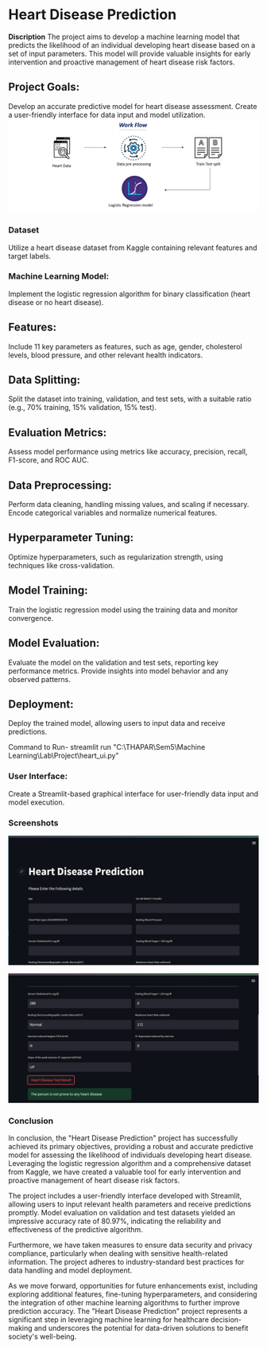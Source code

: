# Heart Disease Prediction 
**Discription**
The project aims to develop a machine learning model that predicts the likelihood of an individual developing heart disease based on a set of input parameters. This model will provide valuable insights for early intervention and proactive management of heart disease risk factors.  

## Project Goals:

Develop an accurate predictive model for heart disease assessment.
Create a user-friendly interface for data input and model utilization.
![Work_Flow](https://github.com/Adityasudan21/Heart-Disease-Prediction-Using-ML/blob/main/Images/Work%20Flow.png "Work_Flow")

### Dataset

Utilize a heart disease dataset from Kaggle containing relevant features and target labels.

### Machine Learning Model:

Implement the logistic regression algorithm for binary classification (heart disease or no heart disease).

## Features:

Include 11 key parameters as features, such as age, gender, cholesterol levels, blood pressure, and other relevant health indicators.

## Data Splitting:

Split the dataset into training, validation, and test sets, with a suitable ratio (e.g., 70% training, 15% validation, 15% test).

## Evaluation Metrics:

Assess model performance using metrics like accuracy, precision, recall, F1-score, and ROC AUC.

## Data Preprocessing:

Perform data cleaning, handling missing values, and scaling if necessary.
Encode categorical variables and normalize numerical features.

## Hyperparameter Tuning:

Optimize hyperparameters, such as regularization strength, using techniques like cross-validation.

## Model Training:

Train the logistic regression model using the training data and monitor convergence.

## Model Evaluation:

Evaluate the model on the validation and test sets, reporting key performance metrics.
Provide insights into model behavior and any observed patterns.

## Deployment:

Deploy the trained model, allowing users to input data and receive predictions.

Command to Run- streamlit run "C:\THAPAR\Sem5\Machine Learning\Lab\Project\heart_ui.py”
### User Interface:

Create a Streamlit-based graphical interface for user-friendly data input and model execution.

### Screenshots

![StreamLit UI](https://github.com/Adityasudan21/Heart-Disease-Prediction-Using-ML/blob/main/Images/Interface.png "StreamLit UI")

![Prone Test](https://github.com/Adityasudan21/Heart-Disease-Prediction-Using-ML/blob/main/Images/Prone.png "Prone Test")

### Conclusion

In conclusion, the "Heart Disease Prediction" project has successfully achieved its primary objectives, providing a robust and accurate predictive model for assessing the likelihood of individuals developing heart disease. Leveraging the logistic regression algorithm and a comprehensive dataset from Kaggle, we have created a valuable tool for early intervention and proactive management of heart disease risk factors.

The project includes a user-friendly interface developed with Streamlit, allowing users to input relevant health parameters and receive predictions promptly. Model evaluation on validation and test datasets yielded an impressive accuracy rate of 80.97%, indicating the reliability and effectiveness of the predictive algorithm.

Furthermore, we have taken measures to ensure data security and privacy compliance, particularly when dealing with sensitive health-related information. The project adheres to industry-standard best practices for data handling and model deployment.

As we move forward, opportunities for future enhancements exist, including exploring additional features, fine-tuning hyperparameters, and considering the integration of other machine learning algorithms to further improve prediction accuracy. The "Heart Disease Prediction" project represents a significant step in leveraging machine learning for healthcare decision-making and underscores the potential for data-driven solutions to benefit society's well-being.